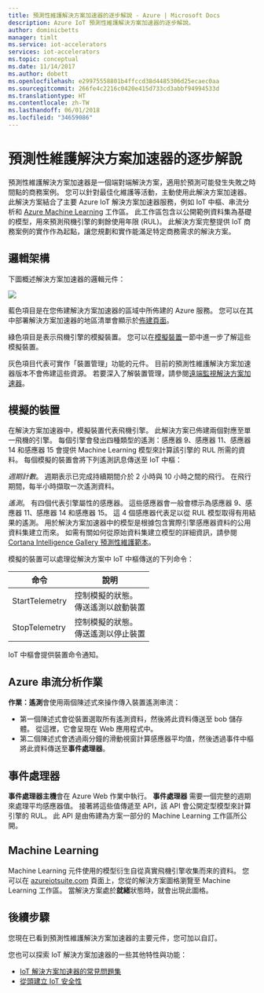 ```yaml
---
title: 預測性維護解決方案加速器的逐步解說 - Azure | Microsoft Docs
description: Azure IoT 預測性維護解決方案加速器的逐步解說。
author: dominicbetts
manager: timlt
ms.service: iot-accelerators
services: iot-accelerators
ms.topic: conceptual
ms.date: 11/14/2017
ms.author: dobett
ms.openlocfilehash: e29975558801b4ffccd38d4485306d25ecaec0aa
ms.sourcegitcommit: 266fe4c2216c0420e415d733cd3abbf94994533d
ms.translationtype: HT
ms.contentlocale: zh-TW
ms.lasthandoff: 06/01/2018
ms.locfileid: "34659086"
---
```

# <a name="predictive-maintenance-solution-accelerator-walkthrough"></a>預測性維護解決方案加速器的逐步解說

預測性維護解決方案加速器是一個端對端解決方案，適用於預測可能發生失敗之時間點的商務案例。 您可以針對最佳化維護等活動，主動使用此解決方案加速器。 此解決方案結合了主要 Azure IoT 解決方案加速器服務，例如 IoT 中樞、串流分析和 [Azure Machine Learning][lnk-machine-learning] 工作區。 此工作區包含以公開範例資料集為基礎的模型，用來預測飛機引擎的剩餘使用年限 (RUL)。 此解決方案完整提供 IoT 商務案例的實作作為起點，讓您規劃和實作能滿足特定商務需求的解決方案。

## <a name="logical-architecture"></a>邏輯架構

下圖概述解決方案加速器的邏輯元件：

![][img-architecture]

藍色項目是在您佈建解決方案加速器的區域中所佈建的 Azure 服務。 您可以在其中部署解決方案加速器的地區清單會顯示於[佈建頁面][lnk-azureiotsuite]。

綠色項目是表示飛機引擎的模擬裝置。 您可以在[模擬裝置](#simulated-devices)一節中進一步了解這些模擬裝置。

灰色項目代表可實作「裝置管理」功能的元件。 目前的預測性維護解決方案加速器版本不會佈建這些資源。 若要深入了解裝置管理，請參閱[遠端監視解決方案加速器][lnk-remote-monitoring]。

## <a name="simulated-devices"></a>模擬的裝置

在解決方案加速器中，模擬裝置代表飛機引擎。 此解決方案已佈建兩個對應至單一飛機的引擎。 每個引擎會發出四種類型的遙測：感應器 9、感應器 11、感應器 14 和感應器 15 會提供 Machine Learning 模型來計算該引擎的 RUL 所需的資料。 每個模擬的裝置會將下列遙測訊息傳送至 IoT 中樞：

*週期計數*。 週期表示已完成持續期間介於 2 小時與 10 小時之間的飛行。 在飛行期間，每半小時擷取一次遙測資料。

*遙測*。 有四個代表引擎屬性的感應器。 這些感應器會一般會標示為感應器 9、感應器 11、感應器 14 和感應器 15。 這 4 個感應器代表足以從 RUL 模型取得有用結果的遙測。 用於解決方案加速器中的模型是根據包含實際引擎感應器資料的公用資料集建立而來。 如需有關如何從原始資料集建立模型的詳細資訊，請參閱 [Cortana Intelligence Gallery 預測性維護範本][lnk-cortana-analytics]。

模擬的裝置可以處理從解決方案中 IoT 中樞傳送的下列命令：

| 命令 | 說明 |
| --- | --- |
| StartTelemetry |控制模擬的狀態。<br/>傳送遙測以啟動裝置 |
| StopTelemetry |控制模擬的狀態。<br/>傳送遙測以停止裝置 |

IoT 中樞會提供裝置命令通知。

## <a name="azure-stream-analytics-job"></a>Azure 串流分析作業

**作業：遙測**會使用兩個陳述式來操作傳入裝置遙測串流：

* 第一個陳述式會從裝置選取所有遙測資料，然後將此資料傳送至 bob 儲存體。 從這裡，它會呈現在 Web 應用程式中。
* 第二個陳述式會透過兩分鐘的滑動視窗計算感應器平均值，然後透過事件中樞將此資料傳送至**事件處理器**。

## <a name="event-processor"></a>事件處理器
**事件處理器主機**會在 Azure Web 作業中執行。 **事件處理器** 需要一個完整的週期來處理平均感應器值。 接著將這些值傳遞至 API，該 API 會公開定型模型來計算引擎的 RUL。 此 API 是由佈建為方案一部分的 Machine Learning 工作區所公開。

## <a name="machine-learning"></a>Machine Learning
Machine Learning 元件使用的模型衍生自從真實飛機引擎收集而來的資料。 您可以在 [azureiotsuite.com][lnk-azureiotsuite] 頁面上，您從的解決方案圖格瀏覽至 Machine Learning 工作區。 當解決方案處於**就緒**狀態時，就會出現此圖格。


## <a name="next-steps"></a>後續步驟
您現在已看到預測性維護解決方案加速器的主要元件，您可加以自訂。

您也可以探索 IoT 解決方案加速器的一些其他特性與功能：

* [IoT 解決方案加速器的常見問題集][lnk-faq]
* [從頭建立 IoT 安全性][lnk-security-groundup]

[img-architecture]: media/iot-accelerators-predictive-walkthrough/architecture.png

[lnk-remote-monitoring]: iot-accelerators-remote-monitoring-explore.md
[lnk-cortana-analytics]: http://gallery.cortanaintelligence.com/Collection/Predictive-Maintenance-Template-3
[lnk-azureiotsuite]: https://www.azureiotsolutions.com/
[lnk-faq]: iot-accelerators-faq.md
[lnk-security-groundup]:securing-iot-ground-up.md
[lnk-machine-learning]: https://azure.microsoft.com/services/machine-learning/